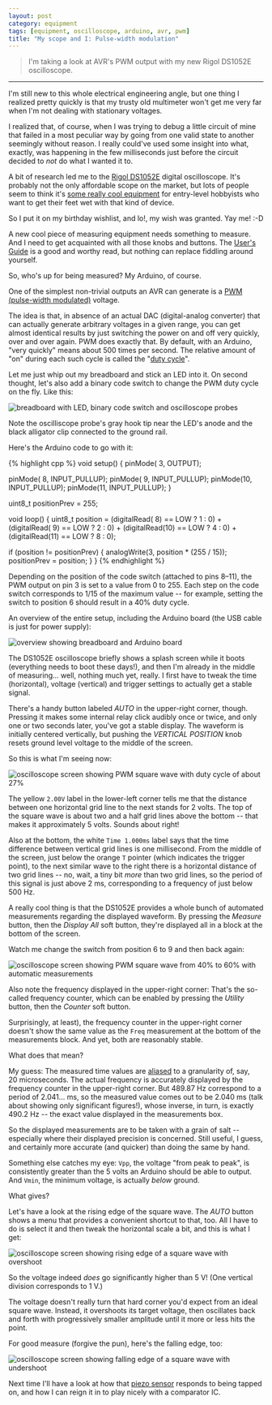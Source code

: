 ```yaml
---
layout: post
category: equipment
tags: [equipment, oscilloscope, arduino, avr, pwm]
title: "My scope and I: Pulse-width modulation"
---
```


> I'm taking a look at AVR's PWM output with my new Rigol DS1052E oscilloscope.

******

I'm still new to this whole electrical engineering angle,
but one thing I realized pretty quickly is that my trusty old multimeter won't get me very far when I'm not dealing with stationary voltages.

I realized that, of course, when I was trying to debug a little circuit of mine that failed in a most peculiar way by going from one valid state to another seemingly without reason.
I really could've used some insight into what, exactly, was happening in the few milliseconds just before the circuit decided to *not* do what I wanted it to.

A bit of research led me to the [Rigol DS1052E](http://www.rigolna.com/products/digital-oscilloscopes/ds1000e/ds1052e/) digital oscilloscope.
It's probably not the only affordable scope on the market,
but lots of people seem to think it's [some really cool equipment](http://www.youtube.com/watch?v=AUwbtG6z6pI#t=426)
for entry-level hobbyists who want to get their feet wet with that kind of device.

So I put it on my birthday wishlist, and lo!, my wish was granted. Yay me! :-D

A new cool piece of measuring equipment needs something to measure. And I need to get acquainted with all those knobs and buttons.
The [User's Guide](http://www.tequipment.net/pdf/Rigol/DS1000E_DS1000D_series_manual.pdf) is a good and worthy read, but nothing can replace fiddling around yourself.

So, who's up for being measured? My Arduino, of course.

One of the simplest non-trivial outputs an AVR can generate is a [PWM (pulse-width modulated)](http://en.wikipedia.org/wiki/Pulse-width_modulation) voltage.

The idea is that, in absence of an actual DAC (digital-analog converter) that can actually generate arbitrary voltages in a given range,
you can get almost identical results by just switching the power on and off very quickly, over and over again.
PWM does exactly that. By default, with an Arduino, "very quickly" means about 500 times per second.
The relative amount of "on" during each such cycle is called the "[duty cycle](http://en.wikipedia.org/wiki/Duty_cycle)".

Let me just whip out my breadboard and stick an LED into it.
On second thought, let's also add a binary code switch to change the PWM duty cycle on the fly.
Like this:

![breadboard with LED, binary code switch and oscilloscope probes](/assets/2013-11-10-rigol-ds1052e-oscilloscope-pwm/setup-detail-breadboard.jpg)

Note the oscilliscope probe's gray hook tip near the LED's anode and the black alligator clip connected to the ground rail.

Here's the Arduino code to go with it:

{% highlight cpp %}
void setup()
{
  pinMode( 3, OUTPUT);

  pinMode( 8, INPUT_PULLUP);
  pinMode( 9, INPUT_PULLUP);
  pinMode(10, INPUT_PULLUP);
  pinMode(11, INPUT_PULLUP);
}

uint8_t positionPrev = 255;

void loop()
{
  uint8_t position =
      (digitalRead( 8) == LOW ? 1 : 0)
    + (digitalRead( 9) == LOW ? 2 : 0)
    + (digitalRead(10) == LOW ? 4 : 0)
    + (digitalRead(11) == LOW ? 8 : 0);

  if (position != positionPrev) {
    analogWrite(3, position * (255 / 15));
    positionPrev = position;
  }
}
{% endhighlight %}

Depending on the position of the code switch (attached to pins&nbsp;8&ndash;11), the PWM output on pin&nbsp;3 is set to a value from 0 to 255.
Each step on the code switch corresponds to 1/15 of the maximum value --
for example, setting the switch to position&nbsp;6 should result in a 40% duty cycle.

An overview of the entire setup, including the Arduino board (the USB cable is just for power supply):

![overview showing breadboard and Arduino board](/assets/2013-11-10-rigol-ds1052e-oscilloscope-pwm/setup-complete.jpg)

The DS1052E oscilloscope briefly shows a splash screen while it boots (everything needs to boot these days!),
and then I'm already in the middle of measuring... well, nothing much yet, really.
I first have to tweak the time (horizontal), voltage (vertical) and trigger settings to actually get a stable signal.

There's a handy button labeled *AUTO* in the upper-right corner, though.
Pressing it makes some internal relay click audibly once or twice, and only one or two seconds later, you've got a stable display.
The waveform is initially centered vertically, but pushing the *VERTICAL POSITION* knob resets ground level voltage to the middle of the screen.

So this is what I'm seeing now:

![oscilloscope screen showing PWM square wave with duty cycle of about 27%](/assets/2013-11-10-rigol-ds1052e-oscilloscope-pwm/scope-screen-basic.gif)

The yellow `2.00V` label in the lower-left corner tells me that the distance between one horizontal grid line to the next stands for 2&nbsp;volts.
The top of the square wave is about two and a half grid lines above the bottom -- that makes it approximately 5&nbsp;volts.
Sounds about right!

Also at the bottom, the white `Time 1.000ms` label says that the time difference between vertical grid lines is one millisecond.
From the middle of the screen, just below the orange `T` pointer (which indicates the trigger point),
to the next similar wave to the right there is a horizontal distance of two grid lines -- no, wait, a tiny bit *more* than two grid lines,
so the period of this signal is just above 2&nbsp;ms, corresponding to a frequency of just below 500&nbsp;Hz.

A really cool thing is that the DS1052E provides a whole bunch of automated measurements regarding the displayed waveform.
By pressing the *Measure* button, then the *Display All* soft button, they're displayed all in a block at the bottom of the screen.

Watch me change the switch from position&nbsp;6 to 9 and then back again:

![oscilloscope screen showing PWM square wave from 40% to 60% with automatic measurements](/assets/2013-11-10-rigol-ds1052e-oscilloscope-pwm/scope-screen-measure.gif)

Also note the frequency displayed in the upper-right corner:
That's the so-called frequency counter, which can be enabled by pressing the *Utility* button, then the *Counter* soft button.

Surprisingly, at least), the frequency counter in the upper-right corner doesn't show the same value
as the `Freq` measurement at the bottom of the measurements block.
And yet, both are reasonably stable.

What does that mean?

My guess: The measured time values are [aliased](http://en.wikipedia.org/wiki/Aliasing) to a granularity of, say, 20&nbsp;microseconds.
The actual frequency is accurately displayed by the frequency counter in the upper-right corner.
But 489.87&nbsp;Hz correspond to a period of 2.041&hellip;&nbsp;ms, so the measured value comes out to be 2.040&nbsp;ms (talk about showing only significant figures!),
whose inverse, in turn, is exactly 490.2&nbsp;Hz -- the exact value displayed in the measurements box.

So the displayed measurements are to be taken with a grain of salt -- especially where their displayed precision is concerned.
Still useful, I guess, and certainly more accurate (and quicker) than doing the same by hand.

Something else catches my eye:
`Vpp`, the voltage "from peak to peak", is consistently greater than the 5&nbsp;volts an Arduino should be able to output.
And `Vmin`, the minimum voltage, is actually *below* ground.

What gives?

Let's have a look at the rising edge of the square wave.
The *AUTO* button shows a menu that provides a convenient shortcut to that, too.
All I have to do is select it and then tweak the horizontal scale a bit, and this is what I get:

![oscilloscope screen showing rising edge of a square wave with overshoot](/assets/2013-11-10-rigol-ds1052e-oscilloscope-pwm/scope-screen-edge-rising.gif)

So the voltage indeed *does* go significantly higher than 5&nbsp;V! (One vertical division corresponds to 1&nbsp;V.)

The voltage doesn't really turn that hard corner you'd expect from an ideal square wave.
Instead, it overshoots its target voltage, then oscillates back and forth with progressively smaller amplitude until it more or less hits the point.

For good measure (forgive the pun), here's the falling edge, too:

![oscilloscope screen showing falling edge of a square wave with undershoot](/assets/2013-11-10-rigol-ds1052e-oscilloscope-pwm/scope-screen-edge-falling.gif)

Next time I'll have a look at how that [piezo sensor](/arduino/2013/10/28/attiny45-as-i2c-master-prelude/) responds to being tapped on,
and how I can reign it in to play nicely with a comparator IC.
